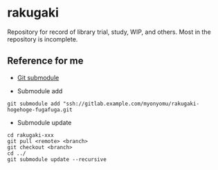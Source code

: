 # rakugaki
Repository for record of library trial, study, WIP, and others. Most in the repository is incomplete.

## Reference for me
- [Git submodule](https://www.m3tech.blog/entry/git-submodule)

- Submodule add
```shell
git submodule add "ssh://gitlab.example.com/myonyomu/rakugaki-hogehoge-fugafuga.git
```

- Submodule update
```shell
cd rakugaki-xxx
git pull <remote> <branch>
git checkout <branch>
cd ../
git submodule update --recursive
```
